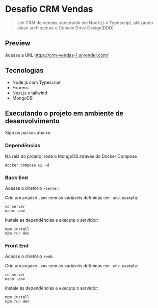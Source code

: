 # Desafio CRM Vendas
> Um CRM de vendas construído em Node.js e Typescript, utilizando clean architecture e Domain Drive Design(DDD)

## Preview
Acesse a URL https://crm-vendas-1.onrender.com/

## Tecnologias
- Node.js com Typescript
- Express
- Next.js e tailwind
- MongoDB

## Executando o projeto em ambiente de desenvolvimento
Siga os passos abaixo:

### Dependências
Na raíz do projeto, rode o MongoDB através do Docker Compose
```
docker compose up -d
```

### Back End
Acesse o diretório `/server`.

Crie um arquivo `.env` com as variáveis definidas em `.env.example`:
```
cd server
nano .env
```

Instale as dependências e execute o servidor:
```
npm install
npm run dev
```

### Front End
Acesse o diretório `/web`.

Crie um arquivo `.env` com as variáveis definidas em `.env.example`:
```
cd server
nano .env
```

Instale as dependências e execute o servidor:
```
npm install
npm run dev
```